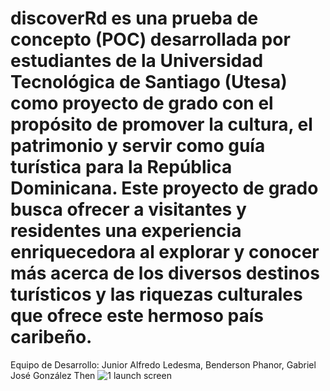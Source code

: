 # discoverRd es una prueba de concepto (POC) desarrollada por estudiantes de la Universidad Tecnológica de Santiago (Utesa) como proyecto de grado con el propósito de promover la cultura, el patrimonio y servir como guía turística para la República Dominicana. Este proyecto de grado busca ofrecer a visitantes y residentes una experiencia enriquecedora al explorar y conocer más acerca de los diversos destinos turísticos y las riquezas culturales que ofrece este hermoso país caribeño.

Equipo de Desarrollo:
    Junior Alfredo Ledesma, 
    Benderson Phanor, 
    Gabriel José González Then
![1 launch screen](https://github.com/sonderben/discoverRd/assets/62113191/cac163c9-d376-4ae6-b8e8-e6e1f237d059)

